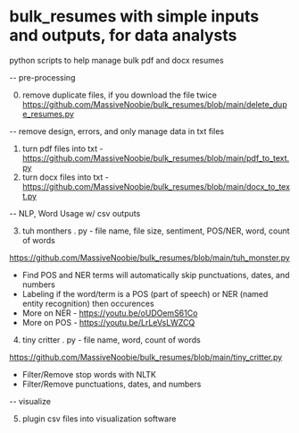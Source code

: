 # bulk_resumes with simple inputs and outputs, for data analysts
python scripts to help manage bulk pdf and docx resumes

-- pre-processing

0. remove duplicate files, if you download the file twice
https://github.com/MassiveNoobie/bulk_resumes/blob/main/delete_dupe_resumes.py

-- remove design, errors, and only manage data in txt files
1. turn pdf files into txt
-https://github.com/MassiveNoobie/bulk_resumes/blob/main/pdf_to_text.py
2. turn docx files into txt
-https://github.com/MassiveNoobie/bulk_resumes/blob/main/docx_to_text.py


-- NLP, Word Usage w/ csv outputs

3. tuh monthers . py - file name, file size, sentiment, POS/NER, word, count of words

https://github.com/MassiveNoobie/bulk_resumes/blob/main/tuh_monster.py
  -  Find POS and NER terms will automatically skip punctuations, dates, and numbers
  -  Labeling if the word/term is a POS (part of speech) or NER (named entity recognition) then occurences
  -  More on NER - https://youtu.be/oUDOemS61Co
  -  More on POS - https://youtu.be/LrLeVsLWZCQ
4. tiny critter . py - file name, word, count of words

https://github.com/MassiveNoobie/bulk_resumes/blob/main/tiny_critter.py
  -  Filter/Remove stop words with NLTK
  -  Filter/Remove punctuations, dates, and numbers

-- visualize

5. plugin csv files into visualization software
